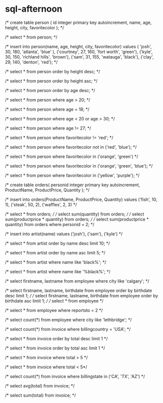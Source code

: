 # sql-afternoon


/* create table person (
	id integer primary key autoincrement,
  	name,
  	age,
  	height,
  	city,
  	favoritecolor
); */
 
/* select * from person;  */

/* insert into person(name, age, height, city, favoritecolor)
values ( 'josh', 30, 180, 'atlanta', 'blue' ),
		('courtney', 27, 160, 'fort worth', 'green'),
        ('kyle', 30, 150, 'richland hills', 'brown'),
        ('sam', 31, 155, 'watauga', 'black'),
        ('clay', 29, 140, 'denton', 'red'); */
      
      
/* select * from person order by height desc; */

/* select * from person order by height asc; */

/* select * from person order by age desc; */

/* select * from person where age > 20; */

/* select * from person where age = 18; */

/* select * from person where age < 20 or age > 30; */

/* select * from person where age != 27; */

/* select * from person where favoritecolor != 'red'; */

/* select * from person where favoritecolor not in ('red', 'blue'); */

/* select * from person where favoritecolor in ('orange', 'green') */

/* select * from person where favoritecolor in ('orange', 'green', 'blue'); */

/* select * from person where favoritecolor in ('yellow', 'purple'); */

/* create table orders(
  personid integer primary key autoincrement,
  ProductName,
  ProductPrice,
  Quantity
  ); */

/* insert into orders(ProductName, ProductPrice, Quantity)
values
  ('fish', 10, 1),
  ('steak', 50, 2),
  ('waffles', 2, 3)
 */

/* select * from orders; */
/* select sum(quantity) from orders; */
/* select sum(productprice * quantity) from orders; */
/* select sum(productprice * quantity) from orders where personid = 2; */


/* insert into artist(name)
values
	('josh'),
    ('sam'),
    ('kyle')
     */

/* select * from artist order by name desc limit 10; */

/* select * from artist order by name asc limit 5; */

/* select * from artist where name like 'black%'; */

/* select * from artist where name like '%black%'; */


/* select firstname, lastname from employee where city like 'calgary'; */

/* select firstname, lastname, birthdate from employee order by birthdate desc limit 1; */
/* select firstname, lastname, birthdate from employee order by birthdate asc limit 1; */
/* select * from employee */

/* select * from employee where reportsto = 2 */

/* select count(*) from employee where city like 'lethbridge'; */

/* select count(*) from invoice where billingcountry = 'USA'; */

/* select * from invoice order by total desc limit 1 */

/* select * from invoice order by total asc limit 1 */

/* select * from invoice where total > 5  */

/* select * from invoice where total < 5*/

/* select count(*) from invoice where billingstate in ('CA', 'TX', 'AZ') */

/* select avg(total) from invoice; */

/* select sum(total) from invoice; */
